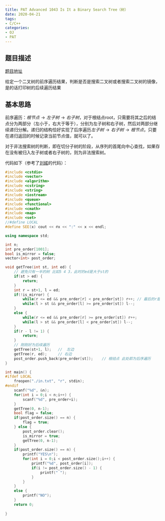 ```yaml
---
title: PAT Advanced 1043 Is It a Binary Search Tree（树）
date: 2020-04-21
tags:
- C/C++
categories:
- OJ
- PAT
---
```


## 题目描述

[题目地址](https://pintia.cn/problem-sets/994805342720868352/problems/994805440976633856)

给定一个二叉树的前序遍历结果，判断是否是搜索二叉树或者搜索二叉树的镜像，是的话打印树的后续遍历结果

<!-- more -->

## 基本思路

前序遍历：$根节点 \rightarrow 左子树 \rightarrow 右子树$，对于根结点root，只需要将其之后的结点分为两部分（左小于，右大于等于），分别为左子树和右子树，然后对两部分继续递归分解。递归的结构恰好实现了后序遍历$左子树 \rightarrow 右子树 \rightarrow 根节点$，只要在递归返回的时候记录当前节点值，就可以了。

对于非法搜索树的判断，即在切分子树的阶段，从序列的首尾向中心查找，如果存在没有被归入左子树或者右子树的，则为非法搜索树。

代码如下（参考了[刘婼](https://www.liuchuo.net/archives/2153)的代码）：

```cpp
#include <cstdio>
#include <vector>
#include <algorithm>
#include <cstring>
#include <string>
#include <iostream>
#include <queue>
#include <functional>
#include <cmath>
#include <map>
#include <set>
//#define LOCAL
#define SEE(x) cout << #x << ":" << x << endl;

using namespace std;

int n;
int pre_order[1001];
bool is_mirror = false;
vector<int> post_order;

void getTree(int st, int ed) {
    // 避免只有一半的树 比如5 4 3，此时的ed是大于st的
    if(st > ed) {
        return;
    }
    int r = st+1, l = ed;
    if(!is_mirror) {
        while(r <= ed && pre_order[r] < pre_order[st]) r++; // 最后的r是大于l的 因为++，真正的位置是循环结束的r-1
        while(l > st && pre_order[l] >= pre_order[st]) l--;
    }
    else {
        while(r <= ed && pre_order[r] >= pre_order[st]) r++;
        while(l > st && pre_order[l] < pre_order[st]) l--;
    }
    if(r - l != 1) {
        return;
    }
    // 刚刚好为后续遍历
    getTree(st+1, l);   //  左边
    getTree(r, ed);     // 右边
    post_order.push_back(pre_order[st]);    // 根结点 此处即为后序遍历
}

int main() {
#ifdef LOCAL
    freopen("./in.txt", "r", stdin);
#endif
    scanf("%d", &n);
    for(int i = 0;i < n;i++) {
        scanf("%d", pre_order+i);
    }
    getTree(0, n-1);
    bool flag = false;
    if(post_order.size() == n) {
        flag = true;
    } else {
        post_order.clear();
        is_mirror = true;
        getTree(0, n-1);
    }
    if(post_order.size() == n) {
        printf("YES\n");
        for(int i = 0;i < post_order.size();i++) {
            printf("%d", post_order[i]);
            if(i != post_order.size() - 1) {
                printf(" ");
            }
        }
    }
    else {
        printf("NO");
    }
    return 0;
    
}
```

